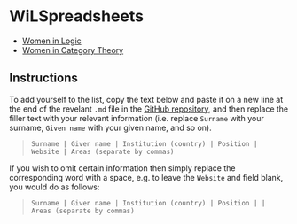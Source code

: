 # WiLSpreadsheets

- [Women in Logic](logic-directory.md)
- [Women in Category Theory](ct-directory.md)

## Instructions

To add yourself to the list, copy the text below and paste it on a new line at the end of the revelant `.md` file in the [GitHub repository](https://github.com/WomeninLogic/WiLSpreadsheets), and then replace the filler text with your relevant information (i.e. replace `Surname` with your surname, `Given name` with your given name, and so on).

> ```Surname | Given name | Institution (country) | Position | Website | Areas (separate by commas)```

If you wish to omit certain information then simply replace the corresponding word with a space, e.g. to leave the `Website` and field blank, you would do as follows:

> ```Surname | Given name | Institution (country) | Position | | Areas (separate by commas)```
